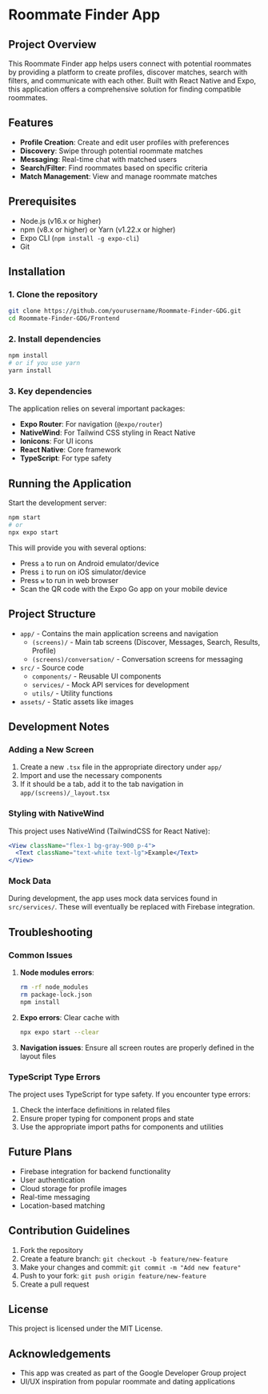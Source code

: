 # Roommate Finder App

## Project Overview
This Roommate Finder app helps users connect with potential roommates by providing a platform to create profiles, discover matches, search with filters, and communicate with each other. Built with React Native and Expo, this application offers a comprehensive solution for finding compatible roommates.

## Features
- **Profile Creation**: Create and edit user profiles with preferences
- **Discovery**: Swipe through potential roommate matches
- **Messaging**: Real-time chat with matched users
- **Search/Filter**: Find roommates based on specific criteria
- **Match Management**: View and manage roommate matches

## Prerequisites
- Node.js (v16.x or higher)
- npm (v8.x or higher) or Yarn (v1.22.x or higher)
- Expo CLI (`npm install -g expo-cli`)
- Git

## Installation

### 1. Clone the repository
```bash
git clone https://github.com/yourusername/Roommate-Finder-GDG.git
cd Roommate-Finder-GDG/Frontend
```

### 2. Install dependencies
```bash
npm install
# or if you use yarn
yarn install
```

### 3. Key dependencies
The application relies on several important packages:
- **Expo Router**: For navigation (`@expo/router`)
- **NativeWind**: For Tailwind CSS styling in React Native
- **Ionicons**: For UI icons
- **React Native**: Core framework
- **TypeScript**: For type safety

## Running the Application

Start the development server:
```bash
npm start
# or
npx expo start
```

This will provide you with several options:
- Press `a` to run on Android emulator/device
- Press `i` to run on iOS simulator/device
- Press `w` to run in web browser
- Scan the QR code with the Expo Go app on your mobile device

## Project Structure

- `app/` - Contains the main application screens and navigation
  - `(screens)/` - Main tab screens (Discover, Messages, Search, Results, Profile)
  - `(screens)/conversation/` - Conversation screens for messaging
- `src/` - Source code
  - `components/` - Reusable UI components
  - `services/` - Mock API services for development
  - `utils/` - Utility functions
- `assets/` - Static assets like images

## Development Notes

### Adding a New Screen
1. Create a new `.tsx` file in the appropriate directory under `app/`
2. Import and use the necessary components
3. If it should be a tab, add it to the tab navigation in `app/(screens)/_layout.tsx`

### Styling with NativeWind
This project uses NativeWind (TailwindCSS for React Native):
```jsx
<View className="flex-1 bg-gray-900 p-4">
  <Text className="text-white text-lg">Example</Text>
</View>
```

### Mock Data
During development, the app uses mock data services found in `src/services/`. These will eventually be replaced with Firebase integration.

## Troubleshooting

### Common Issues
1. **Node modules errors**: 
   ```bash
   rm -rf node_modules
   rm package-lock.json
   npm install
   ```

2. **Expo errors**: Clear cache with 
   ```bash
   npx expo start --clear
   ```

3. **Navigation issues**: Ensure all screen routes are properly defined in the layout files

### TypeScript Type Errors
The project uses TypeScript for type safety. If you encounter type errors:
1. Check the interface definitions in related files
2. Ensure proper typing for component props and state
3. Use the appropriate import paths for components and utilities

## Future Plans
- Firebase integration for backend functionality
- User authentication
- Cloud storage for profile images
- Real-time messaging
- Location-based matching

## Contribution Guidelines
1. Fork the repository
2. Create a feature branch: `git checkout -b feature/new-feature`
3. Make your changes and commit: `git commit -m "Add new feature"`
4. Push to your fork: `git push origin feature/new-feature`
5. Create a pull request

## License
This project is licensed under the MIT License.

## Acknowledgements
- This app was created as part of the Google Developer Group project
- UI/UX inspiration from popular roommate and dating applications